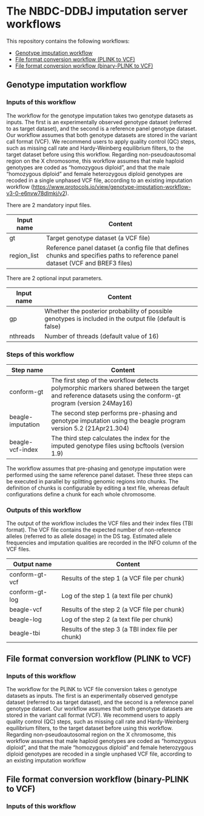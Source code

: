 # The NBDC-DDBJ imputation server workflows
This repository contains the following workflows:
- [Genotype imputation workflow](./Workflows/beagle-imputation-scatter-region.cwl)
- [File format conversion workflow (PLINK to VCF)](./Tools/plink2vcf.cwl)
- [File format conversion workflow (binary-PLINK to VCF)](./Tools/bplink2vcf.cwl)

## Genotype imputation workflow

### Inputs of this workflow
The workflow for the genotype imputation takes two genotype datasets as inputs. The first is an experimentally observed genotype dataset (referred to as target dataset), and the second is a reference panel genotype dataset. Our workflow assumes that both genotype datasets are stored in the variant call format (VCF). We recommend users to apply quality control (QC) steps, such as missing call rate and Hardy-Weinberg equilibrium filters, to the target dataset before using this workflow. Regarding non-pseudoautosomal region on the X chromosome, this workflow assumes that male haploid genotypes are coded as “homozygous diploid”, and that the male “homozygous diploid” and female heterozygous diploid genotypes are recoded in a single unphased VCF file, according to an existing imputation workflow (https://www.protocols.io/view/genotype-imputation-workflow-v3-0-e6nvw78dlmkj/v2).

There are 2 mandatory input files.

| Input name | Content  |
|---|---|
| gt  | Target genotype dataset (a VCF file)  |
| region_list  | Reference panel dataset (a config file that defines chunks and specifies paths to reference panel dataset (VCF and BREF3 files) |

There are 2 optional input parameters.

| Input name | Content  |
|---|---|
| gp  | Whether the posterior probability of possible genotypes is included in the output file (default is false)  |
| nthreads  |  Number of threads (default value of 16)  |

### Steps of this workflow

| Step name | Content  |
|---|---|
| conform-gt | The first step of the workflow detects polymorphic markers shared between the target and reference datasets using the conform-gt program (version 24May16) |
| beagle-imputation | The second step performs pre-phasing and genotype imputation using the beagle program version 5.2 (21Apr21.304) |
| beagle-vcf-index | The third step calculates the index for the imputed genotype files using bcftools (version 1.9) |

The workflow assumes that pre-phasing and genotype imputation were performed using the same reference panel dataset. These three steps can be executed in parallel by splitting genomic regions into chunks. The definition of chunks is configurable by editing a text file, whereas default configurations define a chunk for each whole chromosome.

### Outputs of this workflow
The output of the workflow includes the VCF files and their index files (TBI format). The VCF file contains the expected number of non-reference alleles (referred to as allele dosage) in the DS tag. Estimated allele frequencies and imputation qualities are recorded in the INFO column of the VCF files. 

| Output name | Content  |
|---|---|
| conform-gt-vcf | Results of the step 1 (a VCF file per chunk) |
| conform-gt-log | Log of the step 1 (a text file per chunk) |
| beagle-vcf | Results of the step 2 (a VCF file per chunk) |
| beagle-log | Log of the step 2 (a text file per chunk) |
| beagle-tbi | Results of the step 3 (a TBI index file per chunk) |

## File format conversion workflow (PLINK to VCF)
### Inputs of this workflow

The workflow for the PLINK to VCF file conversion takes o genotype datasets as inputs. The first is an experimentally observed genotype dataset (referred to as target dataset), and the second is a reference panel genotype dataset. Our workflow assumes that both genotype datasets are stored in the variant call format (VCF). We recommend users to apply quality control (QC) steps, such as missing call rate and Hardy-Weinberg equilibrium filters, to the target dataset before using this workflow. Regarding non-pseudoautosomal region on the X chromosome, this workflow assumes that male haploid genotypes are coded as “homozygous diploid”, and that the male “homozygous diploid” and female heterozygous diploid genotypes are recoded in a single unphased VCF file, according to an existing imputation workflow

## File format conversion workflow (binary-PLINK to VCF)
### Inputs of this workflow